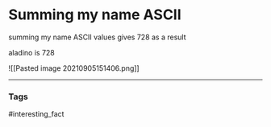 # Summing my name ASCII 

summing my name ASCII values gives 728 as a result 

aladino is 728 

![[Pasted image 20210905151406.png]]

---

### Tags
#interesting_fact 